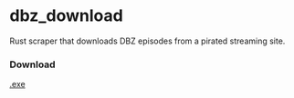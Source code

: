 # dbz_download
Rust scraper that downloads DBZ episodes from a pirated streaming site.

### Download
[.exe](https://github.com/MachineHerald007/dbz_download/archive/master.zip)
